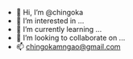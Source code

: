 - 👋 Hi, I’m @chingoka
- 👀 I’m interested in ...
- 🌱 I’m currently learning ...
- 💞️ I’m looking to collaborate on ...
- 📫  chingokamngao@gmail.com
<!---
defynest/defynest is a ✨ special ✨ repository because its `README.md` (this file) appears on your GitHub profile.
You can click the Preview link to take a look at your changes.
--->
